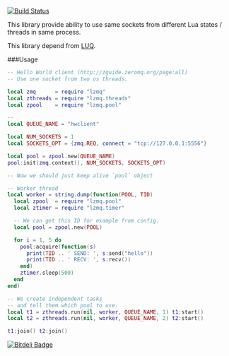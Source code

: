 [![Build Status](https://travis-ci.org/moteus/lzmq-pool.png?branch=master)](https://travis-ci.org/moteus/lzmq-pool)

This library provide ability to use same sockets from different
Lua states / threads in same process.

This library depend from [LUQ](https://github.com/moteus/lua-luq).

###Usage

```Lua
-- Hello World client (http://zguide.zeromq.org/page:all)
-- Use one socket from two os threads.

local zmq      = require "lzmq"
local zthreads = require "lzmq.threads"
local zpool    = require "lzmq.pool"

-- 
local QUEUE_NAME = "hwclient"

local NUM_SOCKETS = 1
local SOCKETS_OPT = {zmq.REQ, connect = "tcp://127.0.0.1:5556"}

local pool = zpool.new(QUEUE_NAME)
pool:init(zmq.context(), NUM_SOCKETS, SOCKETS_OPT)

-- Now we should just keep alive `pool` object

-- Worker thread
local worker = string.dump(function(POOL, TID)
  local zpool  = require "lzmq.pool"
  local ztimer = require "lzmq.timer"

  -- We can get this ID for example from config.
  local pool = zpool.new(POOL)

  for i = 1, 5 do
    pool:acquire(function(s)
      print(TID .. ' SEND: ', s:send("hello"))
      print(TID .. ' RECV: ', s:recv())
    end)
    ztimer.sleep(500)
  end
end)

-- We create independent tasks
-- and tell them which pool to use.
local t1 = zthreads.run(nil, worker, QUEUE_NAME, 1) t1:start()
local t2 = zthreads.run(nil, worker, QUEUE_NAME, 2) t2:start()

t1:join() t2:join()
```


[![Bitdeli Badge](https://d2weczhvl823v0.cloudfront.net/moteus/lzmq-pool/trend.png)](https://bitdeli.com/free "Bitdeli Badge")

